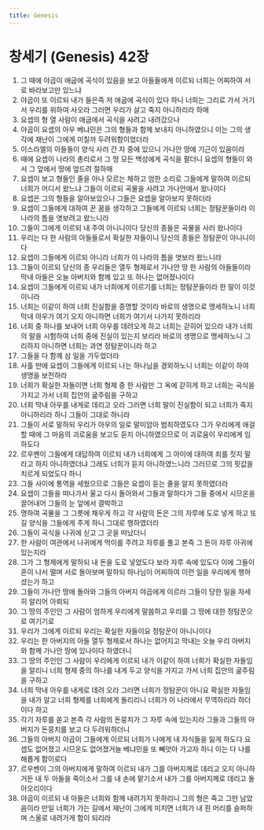```yaml
---
title: Genesis
---
```


# 창세기 (Genesis) 42장
1. 그 때에 야곱이 애굽에 곡식이 있음을 보고 아들들에게 이르되 너희는 어찌하여 서로 바라보고만 있느냐
1. 야곱이 또 이르되 내가 들은즉 저 애굽에 곡식이 있다 하니 너희는 그리로 가서 거기서 우리를 위하여 사오라 그러면 우리가 살고 죽지 아니하리라 하매
1. 요셉의 형 열 사람이 애굽에서 곡식을 사려고 내려갔으나
1. 야곱이 요셉의 아우 베냐민은 그의 형들과 함께 보내지 아니하였으니 이는 그의 생각에 재난이 그에게 미칠까 두려워함이었더라
1. 이스라엘의 아들들이 양식 사러 간 자 중에 있으니 가나안 땅에 기근이 있음이라
1. 때에 요셉이 나라의 총리로서 그 땅 모든 백성에게 곡식을 팔더니 요셉의 형들이 와서 그 앞에서 땅에 엎드려 절하매
1. 요셉이 보고 형들인 줄을 아나 모르는 체하고 엄한 소리로 그들에게 말하여 이르되 너희가 어디서 왔느냐 그들이 이르되 곡물을 사려고 가나안에서 왔나이다
1. 요셉은 그의 형들을 알아보았으나 그들은 요셉을 알아보지 못하더라
1. 요셉이 그들에게 대하여 꾼 꿈을 생각하고 그들에게 이르되 너희는 정탐꾼들이라 이 나라의 틈을 엿보려고 왔느니라
1. 그들이 그에게 이르되 내 주여 아니니이다 당신의 종들은 곡물을 사러 왔나이다
1. 우리는 다 한 사람의 아들들로서 확실한 자들이니 당신의 종들은 정탐꾼이 아니니이다
1. 요셉이 그들에게 이르되 아니라 너희가 이 나라의 틈을 엿보러 왔느니라
1. 그들이 이르되 당신의 종 우리들은 열두 형제로서 가나안 땅 한 사람의 아들들이라 막내 아들은 오늘 아버지와 함께 있고 또 하나는 없어졌나이다
1. 요셉이 그들에게 이르되 내가 너희에게 이르기를 너희는 정탐꾼들이라 한 말이 이것이니라
1. 너희는 이같이 하여 너희 진실함을 증명할 것이라 바로의 생명으로 맹세하노니 너희 막내 아우가 여기 오지 아니하면 너희가 여기서 나가지 못하리라
1. 너희 중 하나를 보내어 너희 아우를 데려오게 하고 너희는 갇히어 있으라 내가 너희의 말을 시험하여 너희 중에 진실이 있는지 보리라 바로의 생명으로 맹세하노니 그리하지 아니하면 너희는 과연 정탐꾼이니라 하고
1. 그들을 다 함께 삼 일을 가두었더라
1. 사흘 만에 요셉이 그들에게 이르되 나는 하나님을 경외하노니 너희는 이같이 하여 생명을 보전하라
1. 너희가 확실한 자들이면 너희 형제 중 한 사람만 그 옥에 갇히게 하고 너희는 곡식을 가지고 가서 너희 집안의 굶주림을 구하고
1. 너희 막내 아우를 내게로 데리고 오라 그러면 너희 말이 진실함이 되고 너희가 죽지 아니하리라 하니 그들이 그대로 하니라
1. 그들이 서로 말하되 우리가 아우의 일로 말미암아 범죄하였도다 그가 우리에게 애걸할 때에 그 마음의 괴로움을 보고도 듣지 아니하였으므로 이 괴로움이 우리에게 임하도다
1. 르우벤이 그들에게 대답하여 이르되 내가 너희에게 그 아이에 대하여 죄를 짓지 말라고 하지 아니하였더냐 그래도 너희가 듣지 아니하였느니라 그러므로 그의 핏값을 치르게 되었도다 하니
1. 그들 사이에 통역을 세웠으므로 그들은 요셉이 듣는 줄을 알지 못하였더라
1. 요셉이 그들을 떠나가서 울고 다시 돌아와서 그들과 말하다가 그들 중에서 시므온을 끌어내어 그들의 눈 앞에서 결박하고
1. 명하여 곡물을 그 그릇에 채우게 하고 각 사람의 돈은 그의 자루에 도로 넣게 하고 또 길 양식을 그들에게 주게 하니 그대로 행하였더라
1. 그들이 곡식을 나귀에 싣고 그 곳을 떠났더니
1. 한 사람이 여관에서 나귀에게 먹이를 주려고 자루를 풀고 본즉 그 돈이 자루 아귀에 있는지라
1. 그가 그 형제에게 말하되 내 돈을 도로 넣었도다 보라 자루 속에 있도다 이에 그들이 혼이 나서 떨며 서로 돌아보며 말하되 하나님이 어찌하여 이런 일을 우리에게 행하셨는가 하고
1. 그들이 가나안 땅에 돌아와 그들의 아버지 야곱에게 이르러 그들이 당한 일을 자세히 알리어 아뢰되
1. 그 땅의 주인인 그 사람이 엄하게 우리에게 말씀하고 우리를 그 땅에 대한 정탐꾼으로 여기기로
1. 우리가 그에게 이르되 우리는 확실한 자들이요 정탐꾼이 아니니이다
1. 우리는 한 아버지의 아들 열두 형제로서 하나는 없어지고 막내는 오늘 우리 아버지와 함께 가나안 땅에 있나이다 하였더니
1. 그 땅의 주인인 그 사람이 우리에게 이르되 내가 이같이 하여 너희가 확실한 자들임을 알리니 너희 형제 중의 하나를 내게 두고 양식을 가지고 가서 너희 집안의 굶주림을 구하고
1. 너희 막내 아우를 내게로 데려 오라 그러면 너희가 정탐꾼이 아니요 확실한 자들임을 내가 알고 너희 형제를 너희에게 돌리리니 너희가 이 나라에서 무역하리라 하더이다 하고
1. 각기 자루를 쏟고 본즉 각 사람의 돈뭉치가 그 자루 속에 있는지라 그들과 그들의 아버지가 돈뭉치를 보고 다 두려워하더니
1. 그들의 아버지 야곱이 그들에게 이르되 너희가 나에게 내 자식들을 잃게 하도다 요셉도 없어졌고 시므온도 없어졌거늘 베냐민을 또 빼앗아 가고자 하니 이는 다 나를 해롭게 함이로다
1. 르우벤이 그의 아버지에게 말하여 이르되 내가 그를 아버지께로 데리고 오지 아니하거든 내 두 아들을 죽이소서 그를 내 손에 맡기소서 내가 그를 아버지께로 데리고 돌아오리이다
1. 야곱이 이르되 내 아들은 너희와 함께 내려가지 못하리니 그의 형은 죽고 그만 남았음이라 만일 너희가 가는 길에서 재난이 그에게 미치면 너희가 내 흰 머리를 슬퍼하며 스올로 내려가게 함이 되리라